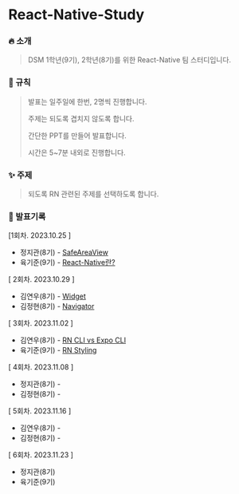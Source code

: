 # React-Native-Study

### 🔥 소개

> DSM 1학년(9기), 2학년(8기)를 위한 React-Native 팀 스터디입니다.

### 📘 규칙

> 발표는 일주일에 한번, 2명씩 진행합니다.
>
> 주제는 되도록 겹치지 않도록 합니다.
>
> 간단한 PPT를 만들어 발표합니다.
>
> 시간은 5~7분 내외로 진행합니다.
### ✨ 주제

> 되도록 RN 관련된 주제를 선택하도록 합니다.
### 📖 발표기록

[1회차. 2023.10.25 ]

* 정지관(8기) - [SafeAreaView](2023.10.25/정지관(8기))
* 육기준(9기) - [React-Native란?](2023.10.25/육기준(9기))

[ 2회차. 2023.10.29 ]

* 김연우(8기) - [Widget](2023.10.29/김연우(8기))
* 김정현(8기) - [Navigator](2023.10.29/김정현(8기))

[ 3회차. 2023.11.02 ]

* 김연우(8기) - [RN CLI vs Expo CLI](2023.11.06/김연우(8기))
* 육기준(9기) - [RN Styling](2023.11.06/육기준(9기))

[ 4회차. 2023.11.08 ]

* 정지관(8기) - []()
* 김정현(8기) - []()

[ 5회차. 2023.11.16 ]

* 김연우(8기) - []()
* 김정현(8기) - []()

[ 6회차. 2023.11.23 ]

* 정지관(8기) []()
* 육기준(9기) []()


